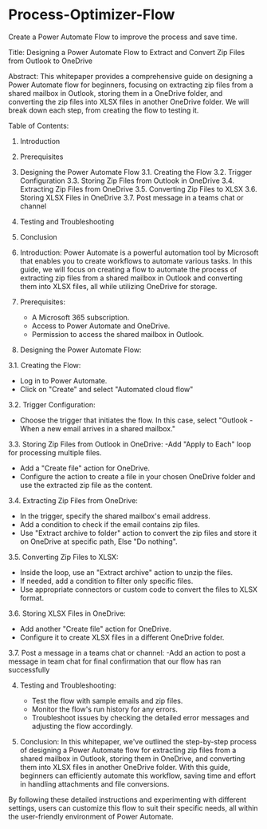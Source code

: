# Process-Optimizer-Flow
Create a Power Automate Flow to improve the process and save time.

Title: Designing a Power Automate Flow to Extract and Convert Zip Files from Outlook to OneDrive

Abstract:
This whitepaper provides a comprehensive guide on designing a Power Automate flow for beginners, focusing on extracting zip files from a shared mailbox in Outlook, storing them in a OneDrive folder, and converting the zip files into XLSX files in another OneDrive folder. We will break down each step, from creating the flow to testing it.

Table of Contents:
1. Introduction
2. Prerequisites
3. Designing the Power Automate Flow
   3.1. Creating the Flow
   3.2. Trigger Configuration
   3.3. Storing Zip Files from Outlook in OneDrive
   3.4. Extracting Zip Files from OneDrive
   3.5. Converting Zip Files to XLSX
   3.6. Storing XLSX Files in OneDrive
   3.7. Post message in a teams chat or channel
   
5. Testing and Troubleshooting
6. Conclusion

1. Introduction:
Power Automate is a powerful automation tool by Microsoft that enables you to create workflows to automate various tasks. In this guide, we will focus on creating a flow to automate the process of extracting zip files from a shared mailbox in Outlook and converting them into XLSX files, all while utilizing OneDrive for storage.

2. Prerequisites:
   - A Microsoft 365 subscription.
   - Access to Power Automate and OneDrive.
   - Permission to access the shared mailbox in Outlook.

3. Designing the Power Automate Flow:

3.1. Creating the Flow:
   - Log in to Power Automate.
   - Click on "Create" and select "Automated cloud flow"

3.2. Trigger Configuration:
   - Choose the trigger that initiates the flow. In this case, select "Outlook - When a new email arrives in a shared mailbox."

3.3. Storing Zip Files from Outlook in OneDrive:
   -Add "Apply to Each" loop for processing multiple files.
   - Add a "Create file" action for OneDrive.
   - Configure the action to create a file in your chosen OneDrive folder and use the extracted zip file as the content.

3.4. Extracting Zip Files from OneDrive:
   - In the trigger, specify the shared mailbox's email address.
   - Add a condition to check if the email contains zip files.
   - Use "Extract archive to folder" action to convert the zip files and store it on OneDrive at specific path, Else "Do nothing".

3.5. Converting Zip Files to XLSX:
   - Inside the loop, use an "Extract archive" action to unzip the files.
   - If needed, add a condition to filter only specific files.
   - Use appropriate connectors or custom code to convert the files to XLSX format.

3.6. Storing XLSX Files in OneDrive:
   - Add another "Create file" action for OneDrive.
   - Configure it to create XLSX files in a different OneDrive folder.

3.7. Post a message in a teams chat or channel:
-Add an action to post a message in team
chat for final confirmation that our flow has ran successfully

4. Testing and Troubleshooting:
   - Test the flow with sample emails and zip files.
   - Monitor the flow's run history for any errors.
   - Troubleshoot issues by checking the detailed error messages and adjusting the flow accordingly.

5. Conclusion:
In this whitepaper, we've outlined the step-by-step process of designing a Power Automate flow for extracting zip files from a shared mailbox in Outlook, storing them in OneDrive, and converting them into XLSX files in another OneDrive folder. With this guide, beginners can efficiently automate this workflow, saving time and effort in handling attachments and file conversions.

By following these detailed instructions and experimenting with different settings, users can customize this flow to suit their specific needs, all within the user-friendly environment of Power Automate.
